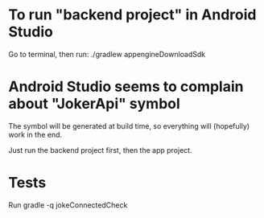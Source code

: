 # To run "backend project" in Android Studio

Go to terminal, then run:
./gradlew appengineDownloadSdk

# Android Studio seems to complain about "JokerApi" symbol
The symbol will be generated at build time, so everything will (hopefully) work in the end.

Just run the backend project first, then the app project.

# Tests
Run
gradle -q jokeConnectedCheck